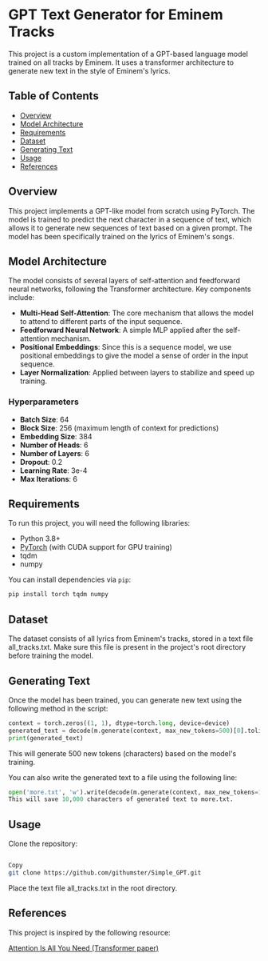 # GPT Text Generator for Eminem Tracks

This project is a custom implementation of a GPT-based language model trained on all tracks by Eminem. It uses a transformer architecture to generate new text in the style of Eminem's lyrics.

## Table of Contents

- [Overview](#overview)
- [Model Architecture](#model-architecture)
- [Requirements](#requirements)
- [Dataset](#dataset)
- [Generating Text](#generating-text)
- [Usage](#usage)
- [References](#references)

## Overview

This project implements a GPT-like model from scratch using PyTorch. The model is trained to predict the next character in a sequence of text, which allows it to generate new sequences of text based on a given prompt. The model has been specifically trained on the lyrics of Eminem's songs.

## Model Architecture

The model consists of several layers of self-attention and feedforward neural networks, following the Transformer architecture. Key components include:

- **Multi-Head Self-Attention**: The core mechanism that allows the model to attend to different parts of the input sequence.
- **Feedforward Neural Network**: A simple MLP applied after the self-attention mechanism.
- **Positional Embeddings**: Since this is a sequence model, we use positional embeddings to give the model a sense of order in the input sequence.
- **Layer Normalization**: Applied between layers to stabilize and speed up training.

### Hyperparameters

- **Batch Size**: 64
- **Block Size**: 256 (maximum length of context for predictions)
- **Embedding Size**: 384
- **Number of Heads**: 6
- **Number of Layers**: 6
- **Dropout**: 0.2
- **Learning Rate**: 3e-4
- **Max Iterations**: 6

## Requirements

To run this project, you will need the following libraries:

- Python 3.8+
- [PyTorch](https://pytorch.org/) (with CUDA support for GPU training)
- tqdm
- numpy

You can install dependencies via `pip`:

```bash
pip install torch tqdm numpy
```
## Dataset
The dataset consists of all lyrics from Eminem's tracks, stored in a text file all_tracks.txt. Make sure this file is present in the project's root directory before training the model.


## Generating Text
Once the model has been trained, you can generate new text using the following method in the script:

```python
context = torch.zeros((1, 1), dtype=torch.long, device=device)
generated_text = decode(m.generate(context, max_new_tokens=500)[0].tolist()
print(generated_text)
```
This will generate 500 new tokens (characters) based on the model's training.

You can also write the generated text to a file using the following line:

```python
open('more.txt', 'w').write(decode(m.generate(context, max_new_tokens=10000)[0].tolist()))
This will save 10,000 characters of generated text to more.txt.
```
## Usage
Clone the repository:

```bash

Copy
git clone https://github.com/githumster/Simple_GPT.git
```
Place the text file all_tracks.txt in the root directory.

## References
This project is inspired by the following resource:

[Attention Is All You Need (Transformer paper)](https://arxiv.org/pdf/1706.03762)
